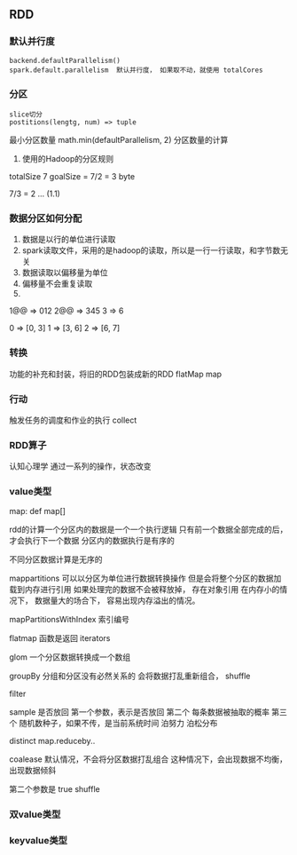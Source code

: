 ## RDD

### 默认并行度

    backend.defaultParallelism() 
    spark.default.parallelism  默认并行度， 如果取不动，就使用 totalCores

### 分区

    slice切分
    postitions(lengtg, num) => tuple 

最小分区数量 math.min(defaultParallelism, 2)
分区数量的计算

1. 使用的Hadoop的分区规则

totalSize 7 goalSize = 7/2 = 3 byte

7/3 = 2 ... (1.1)

### 数据分区如何分配

1. 数据是以行的单位进行读取
2. spark读取文件，采用的是hadoop的读取，所以是一行一行读取，和字节数无关
3. 数据读取以偏移量为单位
4. 偏移量不会重复读取
5. 

1@@ => 012 2@@ => 345 3 => 6

0 => [0, 3]
1 => [3, 6]
2 => [6, 7]
    

### 转换
功能的补充和封装，将旧的RDD包装成新的RDD
flatMap
map




### 行动
触发任务的调度和作业的执行
collect


### RDD算子
认知心理学 
通过一系列的操作，状态改变

### value类型
map: 
def map[]


rdd的计算一个分区内的数据是一个一个执行逻辑
只有前一个数据全部完成的后，才会执行下一个数据
分区内的数据执行是有序的

不同分区数据计算是无序的


mappartitions
可以以分区为单位进行数据转换操作
但是会将整个分区的数据加载到内存进行引用
如果处理完的数据不会被释放掉， 存在对象引用
在内存小的情况下， 数据量大的场合下， 容易出现内存溢出的情况。




mapPartitionsWithIndex
索引编号


flatmap 函数是返回 iterators


glom
一个分区数据转换成一个数组


groupBy 
分组和分区没有必然关系的
会将数据打乱重新组合， shuffle


filter


sample 
是否放回
第一个参数，表示是否放回
第二个 每条数据被抽取的概率
第三个 随机数种子，如果不传，是当前系统时间
泊努力
泊松分布  


distinct
map.reduceby..

coalease
默认情况，不会将分区数据打乱组合
这种情况下，会出现数据不均衡，出现数据倾斜

第二个参数是 true shuffle











### 双value类型


### keyvalue类型

